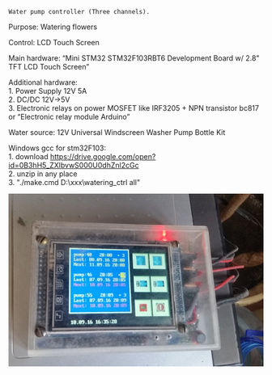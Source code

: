 	Water pump controller (Three channels).

Purpose: Watering flowers

Control: LCD Touch Screen

Main hardware: “Mini STM32 STM32F103RBT6 Development Board w/ 2.8" TFT LCD Touch Screen”

Additional hardware:
<br>1. Power Supply 12V 5A
<br>2. DC/DC 12V->5V
<br>3. Electronic relays on power MOSFET like IRF3205 + NPN transistor bc817 or “Electronic relay module Arduino”

Water source: 12V Universal Windscreen Washer Pump Bottle Kit 

Windows gcc for stm32F103: 
<br>1. download https://drive.google.com/open?id=0B3hH5_ZXlbvwS000U0dhZnl2cGc
<br>2. unzip in any place 
<br>3. "./make.cmd D:\xxx\watering_ctrl all"

![image](add_data/screenshot.jpg)
